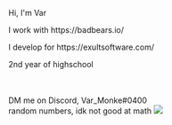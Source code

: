 Hi, I'm Var

<p>I work with https://badbears.io/</p>
<p>I develop for https://exultsoftware.com/</p>
<p>2nd year of highschool</p>
<br><br>
DM me on Discord, Var_Monke#0400<br>
random numbers, idk not good at math
<img src="https://github-readme-stats.vercel.app/api?username=VarMonke">
